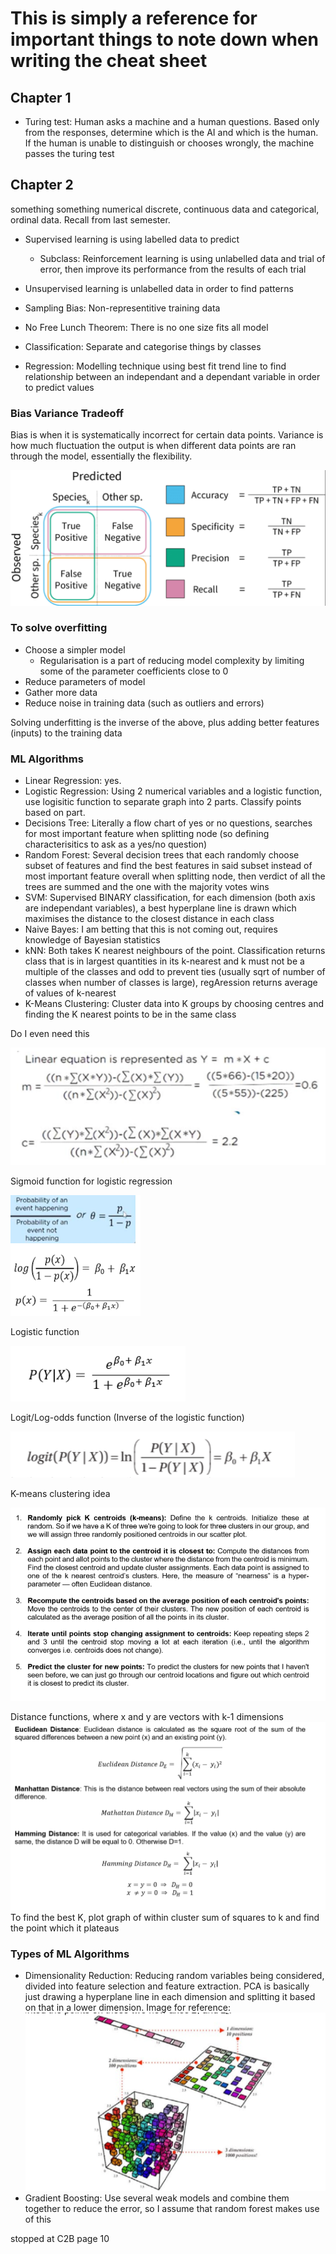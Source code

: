 # This is simply a reference for important things to note down when writing the cheat sheet

## Chapter 1
- Turing test: Human asks a machine and a human questions. Based only from the responses, determine which is the AI and which is the human. If the human is unable to distinguish or chooses wrongly, the machine passes the turing test

## Chapter 2
something something numerical discrete, continuous data and categorical, ordinal data. Recall from last semester.

- Supervised learning is using labelled data to predict 
    - Subclass: Reinforcement learning is using unlabelled data and trial of error, then improve its performance from the results of each trial
- Unsupervised learning is unlabelled data in order to find patterns

- Sampling Bias: Non-representitive training data
- No Free Lunch Theorem: There is no one size fits all model

- Classification: Separate and categorise things by classes
- Regression: Modelling technique using best fit trend line to find relationship between an independant and a dependant variable in order to predict values 

### Bias Variance Tradeoff

Bias is when it is systematically incorrect for certain data points.
Variance is how much fluctuation the output is when different data points are ran through the model, essentially the flexibility.

![nice try](image.png)

### To solve overfitting
- Choose a simpler model
    - Regularisation is a part of reducing model complexity by limiting some of the parameter coefficients close to 0
- Reduce parameters of model
- Gather more data
- Reduce noise in training data (such as outliers and errors)

Solving underfitting is the inverse of the above, plus adding better features (inputs) to the training data

### ML Algorithms
- Linear Regression: yes.
- Logistic Regression: Using 2 numerical variables and a logistic function, use logisitic function to separate graph into 2 parts. Classify points based on part.
- Decisions Tree: Literally a flow chart of yes or no questions, searches for most important feature when splitting node (so defining characterisitics to ask as a yes/no question)
- Random Forest: Several decision trees that each randomly choose subset of features and find the best features in said subset instead of most important feature overall when splitting node, then verdict of all the trees are summed and the one with the majority votes wins
- SVM: Supervised BINARY classification, for each dimension (both axis are independant variables), a best hyperplane line is drawn which maximises the distance to the closest distance in each class
- Naive Bayes: I am betting that this is not coming out, requires knowledge of Bayesian statistics
- kNN: Both takes K nearest neighbours of the point. Classification returns class that is in largest quantities in its k-nearest and k must not be a multiple of the classes and odd to prevent ties (usually sqrt of number of classes when number of classes is large), regAression returns average of values of k-nearest
- K-Means Clustering: Cluster data into K groups by choosing centres and finding the K nearest points to be in the same class

Do I even need this

![nice try](image2.png)

Sigmoid function for logistic regression

![nice try](image3.png)

Logistic function

![nice try](image4.png)

Logit/Log-odds function (Inverse of the logistic function) 

![nice try](image5.png)

K-means clustering idea

![nice try](image7.png)

Distance functions, where x and y are vectors with k-1 dimensions
![nice try](image6.png)
To find the best K, plot graph of within cluster sum of squares to k and find the point which it plateaus

### Types of ML Algorithms
- Dimensionality Reduction: Reducing random variables being considered, divided into feature selection and feature extraction. PCA is basically just drawing a hyperplane line in each dimension and splitting it based on that in a lower dimension. Image for reference:
![nice try](image8.png)
- Gradient Boosting: Use several weak models and combine them together to reduce the error, so I assume that random forest makes use of this


stopped at C2B page 10
